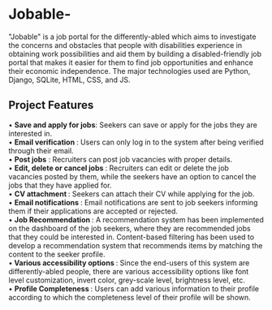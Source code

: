 # Jobable-
"Jobable" is a job portal for the differently-abled which aims to investigate the concerns and obstacles that people with disabilities experience in obtaining work possibilities and aid them by building a disabled-friendly job portal that makes it easier for them to find job opportunities and enhance their economic independence. The major technologies used are Python, Django, SQLite, HTML, CSS, and JS.<br> 
## Project Features
•	<b> Save and apply for jobs</b>: Seekers can save or apply for the jobs they are interested in.<br>
•	<b> Email verification </b> : Users can only log in to the system after being verified through their email.<br>
•	<b> Post jobs</b> : Recruiters can post job vacancies with proper details. <br>
•	<b> Edit, delete or cancel jobs </b>: Recruiters can edit or delete the job vacancies posted by them, while the seekers have an option to cancel the jobs that they have applied for. <br>
•	<b> CV attachment </b>: Seekers can attach their CV while applying for the job. <br>
•	<b> Email notifications </b>: Email notifications are sent to job seekers informing them if their applications are accepted or rejected. <br>
•	<b> Job Recommendation </b>: A recommendation system has been implemented on the dashboard of the job seekers, where they are recommended jobs that they could be interested in. Content-based filtering has been used to develop a recommendation system that recommends items by matching the content to the seeker profile.<br>
•<b> 	Various accessibility options </b>: Since the end-users of this system are differently-abled people, there are various accessibility options like font level customization, invert color, grey-scale level, brightness level, etc. <br>
•	<b> Profile Completeness </b>: Users can add various information to their profile according to which the completeness level of their profile will be shown. <br>
